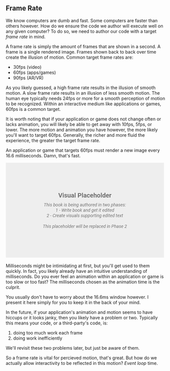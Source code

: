 ## Frame Rate

We know computers are dumb and fast. Some computers are faster than others however. How do we ensure the code we author will execute well on any given computer? To do so, we need to author our code with a target *frame rate* in mind.

A frame rate is simply the amount of frames that are shown in a second. A frame is a single rendered image. Frames shown back to back over time create the illusion of motion. Common target frame rates are:
- 30fps (video)
- 60fps (apps/games)
- 90fps (AR/VR)

As you likely guessed, a high frame rate results in the illusion of smooth motion. A slow frame rate results in an illusion of less smooth motion. The human eye typically needs 24fps or more for a smooth perception of motion to be recognized. Within an interactive medium like applications or games, 60fps is a common target.

It is worth noting that if your application or game does not change often or lacks animation, you will likely be able to get away with 10fps, 5fps, or lower. The more motion and animation you have however, the more likely you'll want to target 60fps. Generally, the richer and more fluid the experience, the greater the target frame rate.

An application or game that targets 60fps must render a new image every 16.6 milliseconds. Damn, that's fast.

![1 second = 1000 milliseconds so 1000ms/60fps = 16.6ms per frame](../assets/img/visual-todo-placeholder.jpg?v1.11 "1 second = 1000 milliseconds so 1000ms/60fps = 16.6ms per frame")

Milliseconds might be intimidating at first, but you'll get used to them quickly. In fact, you likely already have an intuitive understanding of milliseconds. Do you ever feel an  animation within an application or game is too slow or too fast? The milliseconds chosen as the animation time is the culprit.

You usually don't have to worry about the 16.6ms window however. I present it here simply for you to keep it in the back of your mind.

In the future, if your application's animation and motion seems to have hiccups or it looks janky, then you likely have a problem or two. Typically this means your code, or a third-party's code, is: 
1. doing too much work each frame
2. doing work inefficiently

We'll revisit these two problems later, but just be aware of them.

So a frame rate is vital for percieved motion, that's great. But how do we actually allow interactivity to be reflected in this motion? *Event loop* time.
